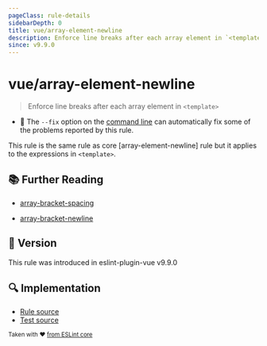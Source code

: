 ```yaml
---
pageClass: rule-details
sidebarDepth: 0
title: vue/array-element-newline
description: Enforce line breaks after each array element in `<template>`
since: v9.9.0
---
```

# vue/array-element-newline

> Enforce line breaks after each array element in `<template>`

- :wrench: The `--fix` option on the [command line](https://eslint.org/docs/user-guide/command-line-interface#fixing-problems) can automatically fix some of the problems reported by this rule.

This rule is the same rule as core [array-element-newline] rule but it applies to the expressions in `<template>`.

## :books: Further Reading

- [array-bracket-spacing]

[array-bracket-spacing]: https://eslint.org/docs/rules/array-bracket-spacing

- [array-bracket-newline]

[array-bracket-newline]: https://eslint.org/docs/rules/array-bracket-newline

## :rocket: Version

This rule was introduced in eslint-plugin-vue v9.9.0

## :mag: Implementation

- [Rule source](https://github.com/vuejs/eslint-plugin-vue/blob/master/lib/rules/array-element-newline.js)
- [Test source](https://github.com/vuejs/eslint-plugin-vue/blob/master/tests/lib/rules/array-element-newline.js)

<sup>Taken with ❤️ [from ESLint core](https://eslint.org/docs/rules/array-element-newline)</sup>
